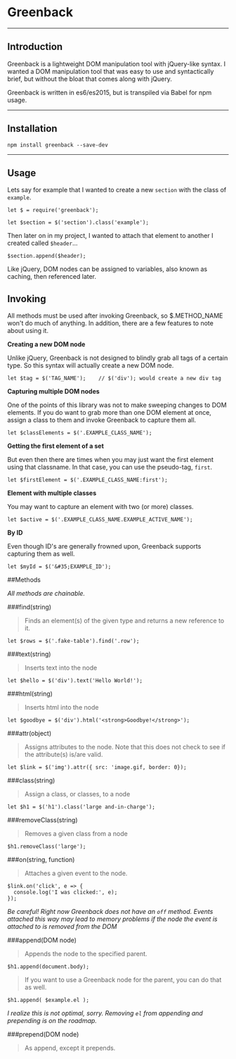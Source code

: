 # Greenback

----
## Introduction

Greenback is a lightweight DOM manipulation tool with jQuery-like syntax. I wanted a DOM manipulation tool that was easy to use and syntactically brief, but without the bloat that comes along with jQuery.

Greenback is written in es6/es2015, but is transpiled via Babel for npm usage.

----
## Installation
    npm install greenback --save-dev

----
## Usage

Lets say for example that I wanted to create a new `section` with the class of `example`.

    let $ = require('greenback');

    let $section = $('section').class('example');

Then later on in my project, I wanted to attach that element to another I created called `$header`...

    $section.append($header);

Like jQuery, DOM nodes can be assigned to variables, also known as caching, then referenced later.

## Invoking

All methods must be used after invoking Greenback, so $.METHOD_NAME won't do much of anything. In addition, there are a few features to note about using it.

**Creating a new DOM node**

Unlike jQuery, Greenback is not designed to blindly grab all tags of a certain type. So this syntax will actually create a new DOM node.

    let $tag = $('TAG_NAME');    // $('div'); would create a new div tag

**Capturing multiple DOM nodes**

One of the points of this library was not to make sweeping changes to DOM elements. If you do want to grab more than one DOM element at once, assign a class to them and invoke Greenback to capture them all.

    let $classElements = $('.EXAMPLE_CLASS_NAME');

**Getting the first element of a set**

But even then there are times when you may just want the first element using that classname. In that case, you can use the pseudo-tag, `first`.

    let $firstElement = $('.EXAMPLE_CLASS_NAME:first');

**Element with multiple classes**

You may want to capture an element with two (or more) classes.

    let $active = $('.EXAMPLE_CLASS_NAME.EXAMPLE_ACTIVE_NAME');

**By ID**

Even though ID's are generally frowned upon, Greenback supports capturing them as well.

    let $myId = $('&#35;EXAMPLE_ID');


##Methods

*All methods are chainable.*

###find(string)

> Finds an element(s) of the given type and returns a new reference to it.

    let $rows = $('.fake-table').find('.row');

###text(string)

> Inserts text into the node

    let $hello = $('div').text('Hello World!');

###html(string)

> Inserts html into the node

    let $goodbye = $('div').html('<strong>Goodbye!</strong>');

###attr(object)

>Assigns attributes to the node. Note that this does not check to see if the attribute(s) is/are valid.

    let $link = $('img').attr({ src: 'image.gif, border: 0});

###class(string)

>Assign a class, or classes, to a node

    let $h1 = $('h1').class('large and-in-charge');

###removeClass(string)

>Removes a given class from a node

    $h1.removeClass('large');

###on(string, function)

>Attaches a given event to the node.

    $link.on('click', e => {
      console.log('I was clicked:', e);
    });

*Be careful! Right now Greenback does not have an `off` method. Events attached this way may lead to memory problems if the node the event is attached to is removed from the DOM*

###append(DOM node)

>Appends the node to the specified parent.

    $h1.append(document.body);

>If you want to use a Greenback node for the parent, you can do that as well.

    $h1.append( $example.el );

*I realize this is not optimal, sorry. Removing `el` from appending and prepending is on the roadmap.*

###prepend(DOM node)

>As append, except it prepends.